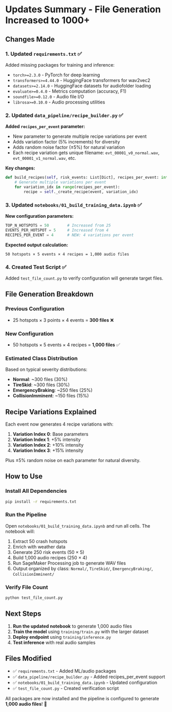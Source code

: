 # Updates Summary - File Generation Increased to 1000+

## Changes Made

### 1. **Updated `requirements.txt`** ✅
Added missing packages for training and inference:
- `torch>=2.3.0` - PyTorch for deep learning
- `transformers>=4.44.0` - HuggingFace transformers for wav2vec2
- `datasets>=2.14.0` - HuggingFace datasets for audiofolder loading
- `evaluate>=0.4.0` - Metrics computation (accuracy, F1)
- `soundfile>=0.12.0` - Audio file I/O
- `librosa>=0.10.0` - Audio processing utilities

### 2. **Updated `data_pipeline/recipe_builder.py`** ✅
**Added `recipes_per_event` parameter:**
- New parameter to generate multiple recipe variations per event
- Adds variation factor (5% increments) for diversity
- Adds random noise factor (±5%) for natural variation
- Each recipe variation gets unique filename: `evt_00001_v0_normal.wav`, `evt_00001_v1_normal.wav`, etc.

**Key changes:**
```python
def build_recipes(self, risk_events: List[Dict], recipes_per_event: int = 1) -> List[Dict]:
    # Generate multiple variations per event
    for variation_idx in range(recipes_per_event):
        recipe = self._create_recipe(event, variation_idx)
```

### 3. **Updated `notebooks/01_build_training_data.ipynb`** ✅
**New configuration parameters:**
```python
TOP_N_HOTSPOTS = 50        # Increased from 25
EVENTS_PER_HOTSPOT = 5     # Increased from 4
RECIPES_PER_EVENT = 4      # NEW: 4 variations per event
```

**Expected output calculation:**
```
50 hotspots × 5 events × 4 recipes = 1,000 audio files
```

### 4. **Created Test Script** ✅
Added `test_file_count.py` to verify configuration will generate target files.

## File Generation Breakdown

### Previous Configuration
- 25 hotspots × 3 points × 4 events = **300 files** ❌

### New Configuration
- 50 hotspots × 5 events × 4 recipes = **1,000 files** ✅

### Estimated Class Distribution
Based on typical severity distributions:
- **Normal**: ~300 files (30%)
- **TireSkid**: ~300 files (30%)
- **EmergencyBraking**: ~250 files (25%)
- **CollisionImminent**: ~150 files (15%)

## Recipe Variations Explained

Each event now generates 4 recipe variations with:
1. **Variation Index 0**: Base parameters
2. **Variation Index 1**: +5% intensity
3. **Variation Index 2**: +10% intensity
4. **Variation Index 3**: +15% intensity

Plus ±5% random noise on each parameter for natural diversity.

## How to Use

### Install All Dependencies
```bash
pip install -r requirements.txt
```

### Run the Pipeline
Open `notebooks/01_build_training_data.ipynb` and run all cells. The notebook will:
1. Extract 50 crash hotspots
2. Enrich with weather data
3. Generate 250 risk events (50 × 5)
4. Build 1,000 audio recipes (250 × 4)
5. Run SageMaker Processing job to generate WAV files
6. Output organized by class: `Normal/`, `TireSkid/`, `EmergencyBraking/`, `CollisionImminent/`

### Verify File Count
```bash
python test_file_count.py
```

## Next Steps

1. **Run the updated notebook** to generate 1,000 audio files
2. **Train the model** using `training/train.py` with the larger dataset
3. **Deploy endpoint** using `training/inference.py`
4. **Test inference** with real audio samples

## Files Modified
- ✅ `requirements.txt` - Added ML/audio packages
- ✅ `data_pipeline/recipe_builder.py` - Added recipes_per_event support
- ✅ `notebooks/01_build_training_data.ipynb` - Updated configuration
- ✅ `test_file_count.py` - Created verification script

All packages are now installed and the pipeline is configured to generate **1,000 audio files**! 🎉

